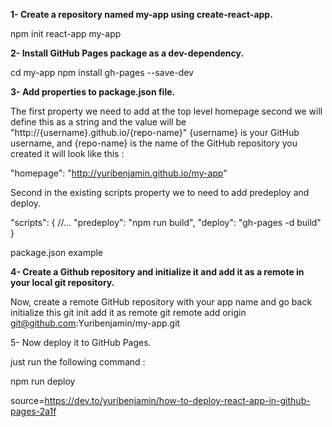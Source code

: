 **1- Create a repository named my-app using create-react-app.**

npm init react-app my-app

**2- Install GitHub Pages package as a dev-dependency.**

cd my-app
npm install gh-pages --save-dev

**3- Add properties to package.json file.**

The first property we need to add at the top level homepage second we will define this as a string and the value will be "http://{username}.github.io/{repo-name}" {username} is your GitHub username, and {repo-name} is the name of the GitHub repository you created it will look like this :

"homepage": "http://yuribenjamin.github.io/my-app"

Second in the existing scripts property we to need to add predeploy and deploy.

"scripts": {
//...
"predeploy": "npm run build",
"deploy": "gh-pages -d build"
}

package.json example

**4- Create a Github repository and initialize it and add it as a remote in your local git repository.**

Now, create a remote GitHub repository with your app name and go back initialize this
git init
add it as remote
git remote add origin git@github.com:Yuribenjamin/my-app.git

5- Now deploy it to GitHub Pages.

just run the following command :

npm run deploy

source=https://dev.to/yuribenjamin/how-to-deploy-react-app-in-github-pages-2a1f

